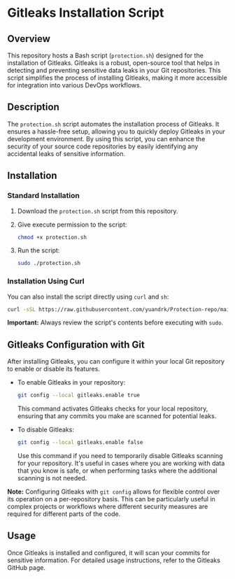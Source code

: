 # Gitleaks Installation Script

## Overview

This repository hosts a Bash script (`protection.sh`) designed for the installation of Gitleaks. Gitleaks is a robust, open-source tool that helps in detecting and preventing sensitive data leaks in your Git repositories. This script simplifies the process of installing Gitleaks, making it more accessible for integration into various DevOps workflows.

## Description

The `protection.sh` script automates the installation process of Gitleaks. It ensures a hassle-free setup, allowing you to quickly deploy Gitleaks in your development environment. By using this script, you can enhance the security of your source code repositories by easily identifying any accidental leaks of sensitive information.

## Installation

### Standard Installation

1. Download the `protection.sh` script from this repository.
2. Give execute permission to the script:
    
    ```bash
    chmod +x protection.sh
    ```
    
3. Run the script:
    
    ```bash
    sudo ./protection.sh
    ```
    

### Installation Using Curl

You can also install the script directly using `curl` and `sh`:

```bash 
curl -sSL https://raw.githubusercontent.com/yuandrk/Protection-repo/main/protection.sh | sudo sh
```

**Important:** Always review the script's contents before executing with `sudo`.

## Gitleaks Configuration with Git

After installing Gitleaks, you can configure it within your local Git repository to enable or disable its features.

* To enable Gitleaks in your repository:
    
    ```bash
    git config --local gitleaks.enable true
    ```
    
    This command activates Gitleaks checks for your local repository, ensuring that any commits you make are scanned for potential leaks.
    
* To disable Gitleaks:
    
    ```bash
    git config --local gitleaks.enable false
    ```
    
    Use this command if you need to temporarily disable Gitleaks scanning for your repository. It's useful in cases where you are working with data that you know is safe, or when performing tasks where the additional scanning is not needed.
    

**Note:** Configuring Gitleaks with `git config` allows for flexible control over its operation on a per-repository basis. This can be particularly useful in complex projects or workflows where different security measures are required for different parts of the code.

## Usage

Once Gitleaks is installed and configured, it will scan your commits for sensitive information. For detailed usage instructions, refer to the Gitleaks GitHub page.